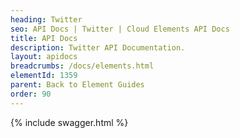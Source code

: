 ```yaml
---
heading: Twitter
seo: API Docs | Twitter | Cloud Elements API Docs
title: API Docs
description: Twitter API Documentation.
layout: apidocs
breadcrumbs: /docs/elements.html
elementId: 1359
parent: Back to Element Guides
order: 90
---
```


{% include swagger.html %}
